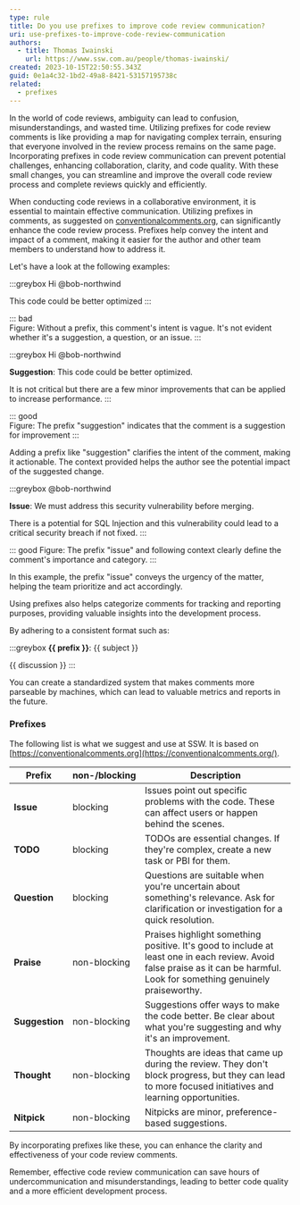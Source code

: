 ```yaml
---
type: rule
title: Do you use prefixes to improve code review communication?
uri: use-prefixes-to-improve-code-review-communication
authors:
  - title: Thomas Iwainski
    url: https://www.ssw.com.au/people/thomas-iwainski/
created: 2023-10-15T22:50:55.343Z
guid: 0e1a4c32-1bd2-49a8-8421-53157195738c
related:
  - prefixes
---
```


In the world of code reviews, ambiguity can lead to confusion, misunderstandings, and wasted time. Utilizing prefixes for code review comments is like providing a map for navigating complex terrain, ensuring that everyone involved in the review process remains on the same page. Incorporating prefixes in code review communication can prevent potential challenges, enhancing collaboration, clarity, and code quality. With these small changes, you can streamline and improve the overall code review process and complete reviews quickly and efficiently.

<!--endintro-->

When conducting code reviews in a collaborative environment, it is essential to maintain effective communication. Utilizing prefixes in comments, as suggested on [conventionalcomments.org](https://conventionalcomments.org), can significantly enhance the code review process. Prefixes help convey the intent and impact of a comment, making it easier for the author and other team members to understand how to address it.

Let's have a look at the following examples:

:::greybox
Hi @bob-northwind

This code could be better optimized
:::

::: bad  
Figure: Without a prefix, this comment's intent is vague. It's not evident whether it's a suggestion, a question, or an issue.
:::

:::greybox
Hi @bob-northwind

**Suggestion**: This code could be better optimized.

It is not critical but there are a few minor improvements that can be applied to increase performance.
:::

::: good  
Figure: The prefix "suggestion" indicates that the comment is a suggestion for improvement
:::

Adding a prefix like "suggestion" clarifies the intent of the comment, making it actionable. The context provided helps the author see the potential impact of the suggested change.

:::greybox
@bob-northwind

**Issue**: We must address this security vulnerability before merging.

There is a potential for SQL Injection and this vulnerability could lead to a critical security breach if not fixed.
:::

::: good
Figure: The prefix "issue" and following context clearly define the comment's importance and category.
:::

In this example, the prefix "issue" conveys the urgency of the matter, helping the team prioritize and act accordingly.

Using prefixes also helps categorize comments for tracking and reporting purposes, providing valuable insights into the development process.

By adhering to a consistent format such as:

:::greybox
**{{ prefix }}**: {{ subject }}

{{ discussion }}
:::

You can create a standardized system that makes comments more parseable by machines, which can lead to valuable metrics and reports in the future.

### Prefixes

The following list is what we suggest and use at SSW. It is based on [https://conventionalcomments.org](https://conventionalcomments.org/).

| Prefix         | non-/blocking | Description                                                                                                                                                                 |
| -------------- | ------------- | --------------------------------------------------------------------------------------------------------------------------------------------------------------------------- |
| **Issue**      | blocking      | Issues point out specific problems with the code. These can affect users or happen behind the scenes.                                                                       |
| **TODO**       | blocking      | TODOs are essential changes. If they're complex, create a new task or PBI for them.                                                                                         |
| **Question**   | blocking      | Questions are suitable when you're uncertain about something's relevance. Ask for clarification or investigation for a quick resolution.                                    |
| **Praise**     | non-blocking  | Praises highlight something positive. It's good to include at least one in each review. Avoid false praise as it can be harmful. Look for something genuinely praiseworthy. |
| **Suggestion** | non-blocking  | Suggestions offer ways to make the code better. Be clear about what you're suggesting and why it's an improvement.                                                          |
| **Thought**    | non-blocking  | Thoughts are ideas that came up during the review. They don't block progress, but they can lead to more focused initiatives and learning opportunities.                     |
| **Nitpick**    | non-blocking  | Nitpicks are minor, preference-based suggestions.                                                                                                                           |

By incorporating prefixes like these, you can enhance the clarity and effectiveness of your code review comments.

Remember, effective code review communication can save hours of undercommunication and misunderstandings, leading to better code quality and a more efficient development process.
